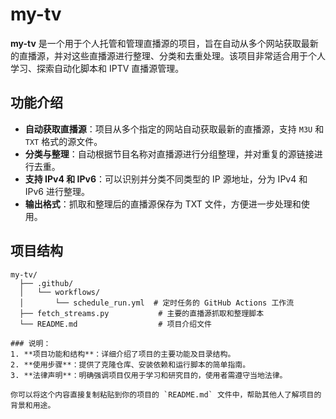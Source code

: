 # my-tv

**my-tv** 是一个用于个人托管和管理直播源的项目，旨在自动从多个网站获取最新的直播源，并对这些直播源进行整理、分类和去重处理。该项目非常适合用于个人学习、探索自动化脚本和 IPTV 直播源管理。

## 功能介绍

- **自动获取直播源**：项目从多个指定的网站自动获取最新的直播源，支持 `M3U` 和 `TXT` 格式的源文件。
- **分类与整理**：自动根据节目名称对直播源进行分组整理，并对重复的源链接进行去重。
- **支持 IPv4 和 IPv6**：可以识别并分类不同类型的 IP 源地址，分为 IPv4 和 IPv6 进行整理。
- **输出格式**：抓取和整理后的直播源保存为 TXT 文件，方便进一步处理和使用。

## 项目结构

```plaintext
my-tv/
  ├── .github/
  │   └── workflows/
  │       └── schedule_run.yml  # 定时任务的 GitHub Actions 工作流
  ├── fetch_streams.py           # 主要的直播源抓取和整理脚本
  └── README.md                  # 项目介绍文件

### 说明：
1. **项目功能和结构**：详细介绍了项目的主要功能及目录结构。
2. **使用步骤**：提供了克隆仓库、安装依赖和运行脚本的简单指南。
3. **法律声明**：明确强调项目仅用于学习和研究目的，使用者需遵守当地法律。

你可以将这个内容直接复制粘贴到你的项目的 `README.md` 文件中，帮助其他人了解项目的背景和用途。
